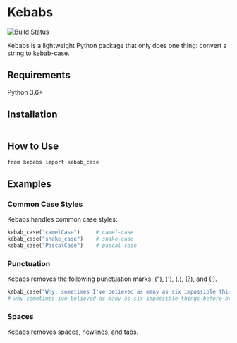 # Kebabs
[![Build Status](https://travis-ci.com/chrislopez28/kebabs.svg?branch=main)](https://travis-ci.com/chrislopez28/kebabs)

Kebabs is a lightweight Python package that only does one thing: convert a string to [kebab-case](https://en.wikipedia.org/wiki/Letter_case#Special_case_styles). 

## Requirements
Python 3.6+

## Installation
```python

```

## How to Use
```
from kebabs import kebab_case
```

## Examples

### Common Case Styles

Kebabs handles common case styles:

```python
kebab_case("camelCase")     # camel-case
kebab_case("snake_case")    # snake-case
kebab_case("PascalCase")    # pascal-case
```


### Punctuation

Kebabs removes the following punctuation marks: ("), ('), (.), (?), and (!).

```python
kebab_case("Why, sometimes I've believed as many as six impossible things before breakfast.") 
# why-sometimes-ive-believed-as-many-as-six-impossible-things-before-breakfast
```

### Spaces
Kebabs removes spaces, newlines, and tabs. 

```python

```
